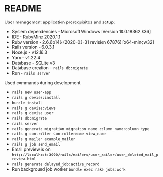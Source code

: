 # README

User management application prerequisites and setup:
* System dependencies - Microsoft Windows [Version 10.0.18362.836]
* IDE - RubyMine 2020.1.1
* Ruby version - 2.6.6p146 (2020-03-31 revision 67876) [x64-mingw32]
* Rails version - 6.0.3.1
* Node.js - v12.16.3
* Yarn - v1.22.4
* Database - SQLite v3
* Database creation - `rails db:migrate`
* Run - `rails server`

Used commands during development:
* `rails new user-app`
* `rails g devise:install`
* `bundle install`
* `rails g devise:views`
* `rails g devise user`
* `rails db:migrate`
* `rails server`
* `rails generate migration migration_name column_name:column_type`
* `rails g controller ControllerName view_name`
* `rails g mailer example_mailer`
* `rails g job send_email`
* Email preview is on `http://localhost:3000/rails/mailers/user_mailer/user_deleted_mail_preview.html`
* `rails generate delayed_job:active_record`
* Run background job worker `bundle exec rake jobs:work`


